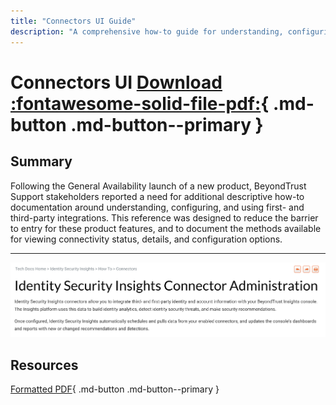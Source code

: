 ```yaml
---
title: "Connectors UI Guide"
description: "A comprehensive how-to guide for understanding, configuring, and using BeyondTrust's first- and third-party integrations."
---
```


# Connectors UI [Download :fontawesome-solid-file-pdf:](../assets//pdfs/connectors-guide.pdf){ .md-button .md-button--primary }

## Summary

Following the General Availability launch of a new product, BeyondTrust Support stakeholders reported a need for additional descriptive how-to documentation around understanding, configuring, and using first- and third-party integrations. This reference was designed to reduce the barrier to entry for these product features, and to document the methods available for viewing connectivity status, details, and configuration options.

---

![Connectors How-To Guide](../assets/images/connectors-guide.png)

## Resources

[Formatted PDF](../assets/pdfs/connectors-guide.pdf){ .md-button .md-button--primary }
